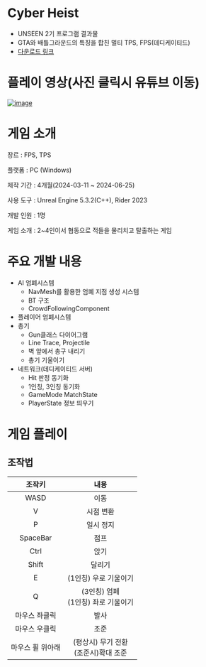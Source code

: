 # Cyber Heist
- UNSEEN 2기 프로그램 결과물
- GTA와 배틀그라운드의 특징을 합친 멀티 TPS, FPS(데디케이티드)
- [다운로드 링크](http://naver.me/F0zXHa69)

# 플레이 영상(사진 클릭시 유튜브 이동)

[![image](https://github.com/ericj4ngdev/CyberHeist/assets/108036322/4761d717-a512-4a0d-93af-5578c3831cb7)](https://www.youtube.com/watch?v=ol7ylDDERsw)

# 게임 소개

장르 : FPS, TPS

플랫폼 : PC (Windows)

제작 기간 : 4개월(2024-03-11 ~ 2024-06-25)

사용 도구 : Unreal Engine 5.3.2(C++), Rider 2023

개발 인원 : 1명

게임 소개 : 2~4인이서 협동으로 적들을 물리치고 탈출하는 게임

# 주요 개발 내용

- AI 엄폐시스템
  - NavMesh를 활용한 엄폐 지점 생성 시스템
  - BT 구조
  - CrowdFollowingComponent
- 플레이어 엄폐시스템
- 총기
  - Gun클래스 다이어그램
  - Line Trace, Projectile
  - 벽 앞에서 총구 내리기
  - 총기 기울이기
- 네트워크(데디케이티드 서버)
  - Hit 판정 동기화
  - 1인칭, 3인칭 동기화
  - GameMode MatchState
  - PlayerState 정보 띄우기


# 게임 플레이

## 조작법

|조작키|내용|
|:---:|:---:|
|WASD|이동|
|V|시점 변환|
|P|일시 정지|
|SpaceBar|점프|
|Ctrl|앉기|
|Shift|달리기|
|E|(1인칭) 우로 기울이기|
|Q|(3인칭) 엄폐 <br> (1인칭) 좌로 기울이기|
|마우스 좌클릭|발사|
|마우스 우클릭|조준|
|마우스 휠 위아래|(평상시) 무기 전환 <br> (조준시)확대 조준|





